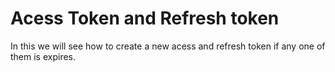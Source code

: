 # Acess Token and Refresh token 

In this we will see how to create a new acess and refresh token if any one of them is expires.
